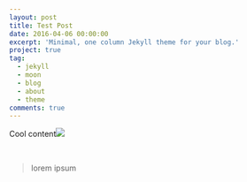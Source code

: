 ```yaml
---
layout: post
title: Test Post
date: 2016-04-06 00:00:00
excerpt: 'Minimal, one column Jekyll theme for your blog.'
project: true
tag:
  - jekyll
  - moon
  - blog
  - about
  - theme
comments: true
---
```


Cool content![](/assets/img/placeholder-big.jpg)

&nbsp;

> lorem ipsum

&nbsp;